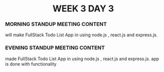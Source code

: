 <!-- **************************** Morning Standup meeting content  ************************************** -->
<h1 align="center">WEEK 3 DAY 3</h1>

<h3>MORNING STANDUP MEETING CONTENT</h3>
will make FullStack Todo List  App
in using node.js , react.js and express.js.


<!-- **************************** Live Link of assignment  ************************************** -->


<!-- **************************** Evening Standup meeting content  ************************************** -->

<h3>EVENING STANDUP MEETING CONTENT</h3>

made FullStack Todo List  App
in using node.js , react.js and express.js.
app is done with functionality